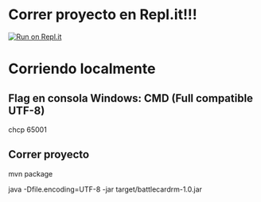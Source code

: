   
# Correr proyecto en Repl.it!!!

[![Run on Repl.it](https://repl.it/badge/github/cemp2703/BattleCardRM)](https://repl.it/github/cemp2703/BattleCardRM)

# Corriendo localmente

## Flag en consola Windows: CMD (Full compatible UTF-8)
chcp 65001

## Correr proyecto
mvn package

java -Dfile.encoding=UTF-8 -jar target/battlecardrm-1.0.jar
